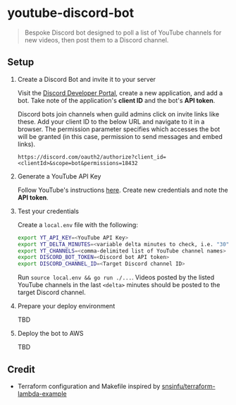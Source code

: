 # youtube-discord-bot
> Bespoke Discord bot designed to poll a list of YouTube channels for new videos, then post them to a Discord channel.

## Setup
1. Create a Discord Bot and invite it to your server

    Visit the [Discord Developer Portal](https://discord.com/developers/applications), create a new application, and add a bot.  Take note of the application's **client ID** and the bot's **API token**.
    
    Discord bots join channels when guild admins click on invite links like these.  Add your client ID to the below URL and navigate to it in a browser.  The permission parameter specifies which accesses the bot will be granted (in this case, permission to send messages and embed links).

    ```
    https://discord.com/oauth2/authorize?client_id=<clientId>&scope=bot&permissions=18432
    ```

1. Generate a YouTube API Key

    Follow YouTube's instructions [here](https://developers.google.com/youtube/v3/getting-started).  Create new credentials and note the **API token**.

1. Test your credentials

    Create a `local.env` file with the following:
   
    ```bash
    export YT_API_KEY=<YouTube API Key>
    export YT_DELTA_MINUTES=<variable delta minutes to check, i.e. "30" for last 30 minutes>
    export YT_CHANNELS=<comma-delimited list of YouTube channel names>
    export DISCORD_BOT_TOKEN=<Discord bot API token>
    export DISCORD_CHANNEL_ID=<Target Discord channel ID>
    ```
    
    Run `source local.env && go run ./...`.  Videos posted by the listed YouTube channels in the last `<delta>` minutes should be posted to the target Discord channel.

1. Prepare your deploy environment

    TBD

1. Deploy the bot to AWS

    TBD

## Credit
* Terraform configuration and Makefile inspired by [snsinfu/terraform-lambda-example](https://github.com/snsinfu/terraform-lambda-example)
